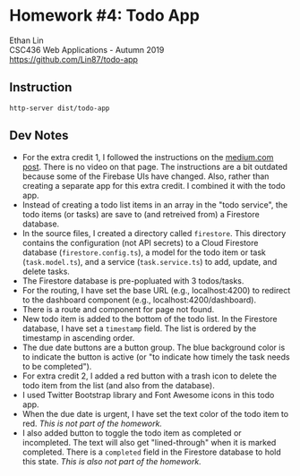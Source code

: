 # Homework #4: Todo App 
Ethan Lin  
CSC436 Web Applications - Autumn 2019  
https://github.com/Lin87/todo-app

## Instruction
`http-server dist/todo-app`

## Dev Notes
* For the extra credit 1, I followed the instructions on the [medium.com post](https://medium.com/@coderonfleek/firebase-firestore-and-angular-todo-list-application-d0fe760f6bca). There is no video on that page. The instructions are a bit outdated because some of the Firebase UIs have changed. Also, rather than creating a separate app for this extra credit. I combined it with the todo app.
* Instead of creating a todo list items in an array in the "todo service", the todo items (or tasks) are save to (and retreived from) a Firestore database.
* In the source files, I created a directory called `firestore`. This directory contains the configuration (not API secrets) to a Cloud Firestore database (`firestore.config.ts`), a model for the todo item or task (`task.model.ts`), and a service (`task.service.ts`) to add, update, and delete tasks.
* The Firestore database is pre-popluated with 3 todos/tasks.
* For the routing, I have set the base URL (e.g., localhost:4200) to redirect to the dashboard component (e.g., localhost:4200/dashboard).
* There is a route and component for page not found.
* New todo item is added to the bottom of the todo list. In the Firestore database, I have set a `timestamp` field. The list is ordered by the timestamp in ascending order.
* The due date buttons are a button group. The blue background color is to indicate the button is active (or "to indicate how timely the task needs to be completed").
* For extra credit 2, I added a red button with a trash icon to delete the todo item from the list (and also from the database).
* I used Twitter Bootstrap library and Font Awesome icons in this todo app.
* When the due date is urgent, I have set the text color of the todo item to red. _This is not part of the homework._
* I also added button to toggle the todo item as completed or incompleted. The text will also get "lined-through" when it is marked completed. There is a `completed` field in the Firestore database to hold this state. _This is also not part of the homework._
